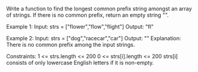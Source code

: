 Write a function to find the longest common prefix string amongst an array of strings.
If there is no common prefix, return an empty string "".

Example 1:
Input: strs = ["flower","flow","flight"]
Output: "fl"

Example 2:
Input: strs = ["dog","racecar","car"]
Output: ""
Explanation: There is no common prefix among the input strings.
 
Constraints:
1 <= strs.length <= 200
0 <= strs[i].length <= 200
strs[i] consists of only lowercase English letters if it is non-empty.
